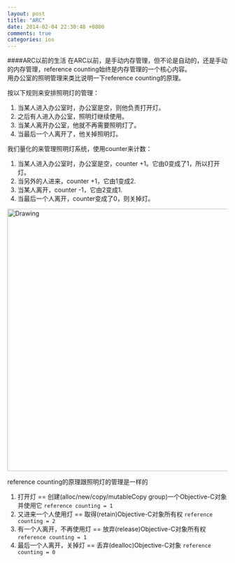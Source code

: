```yaml
---
layout: post
title: "ARC"
date: 2014-02-04 22:30:48 +0800
comments: true
categories: ios
---
```

####ARC以前的生活
在ARC以前，是手动内存管理，但不论是自动的，还是手动的内存管理，reference counting始终是内存管理的一个核心内容。  
用办公室的照明管理来类比说明一下reference counting的原理。

按以下规则来安排照明灯的管理：

1. 当某人进入办公室时，办公室是空，则他负责打开灯。2. 之后有人进入办公室，照明灯继续使用。3. 当某人离开办公室，他就不再需要照明灯了。4. 当最后一个人离开了，他关掉照明灯。
我们量化的来管理照明灯系统，使用counter来计数：
1. 当某人进入办公室时，办公室是空，counter +1。它由0变成了1，所以打开灯。2. 当另外的人进来，counter +1，它由1变成2.3. 当某人离开，counter -1，它由2变成1.4. 当最后一个人离开，counter变成了0，则关掉灯。

<img src="https://7muh2q.bn1304.livefilestore.com/y2pXcCfTG3S9vsiAkh20ujVkLRhHCGAIig2RNc5MwlBBC5RFrhGtDdRS22N2uGKZ8WC0NfQAWA-CzAdVaOWaPqNIQqs1GFABKDObkYhuG7HJxE/E4D8A866-C198-466D-BD3F-9B038B7881C0.png?psid=1" alt="Drawing" width="600px"/>

reference counting的原理跟照明灯的管理是一样的

1. 打开灯 == 创建(alloc/new/copy/mutableCopy group)一个Objective-C对象并使用它 `reference counting = 1` 
2. 又进来一个人使用灯 == 取得(retain)Objective-C对象所有权 `reference counting = 2`
3. 有一个人离开，不再使用灯 == 放弃(release)Objective-C对象所有权 `reference counting = 1`
4. 最后一个人离开，关掉灯 == 丢弃(dealloc)Objective-C对象 `reference counting = 0`




